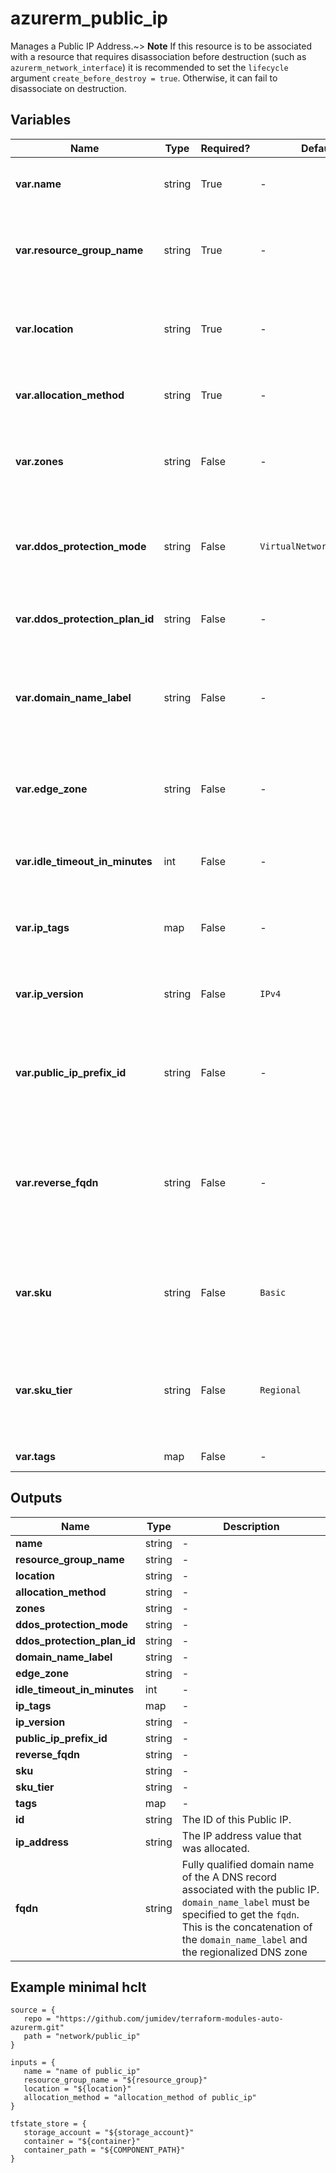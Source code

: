 # azurerm_public_ip

Manages a Public IP Address.~> **Note** If this resource is to be associated with a resource that requires disassociation before destruction (such as `azurerm_network_interface`) it is recommended to set the `lifecycle` argument `create_before_destroy = true`. Otherwise, it can fail to disassociate on destruction.

## Variables

| Name | Type | Required? |  Default  |  possible values |  Description |
| ---- | ---- | --------- |  ----------- | ----------- | ----------- |
| **var.name** | string | True | -  |  -  |  Specifies the name of the Public IP. Changing this forces a new Public IP to be created. | 
| **var.resource_group_name** | string | True | -  |  -  |  The name of the Resource Group where this Public IP should exist. Changing this forces a new Public IP to be created. | 
| **var.location** | string | True | -  |  -  |  Specifies the supported Azure location where the Public IP should exist. Changing this forces a new resource to be created. | 
| **var.allocation_method** | string | True | -  |  `Static`, `Dynamic`  |  Defines the allocation method for this IP address. Possible values are `Static` or `Dynamic`. | 
| **var.zones** | string | False | -  |  -  |  A collection containing the availability zone to allocate the Public IP in. Changing this forces a new resource to be created. | 
| **var.ddos_protection_mode** | string | False | `VirtualNetworkInherited`  |  `Disabled`, `Enabled`, `VirtualNetworkInherited`  |  The DDoS protection mode of the public IP. Possible values are `Disabled`, `Enabled`, and `VirtualNetworkInherited`. Defaults to `VirtualNetworkInherited`. | 
| **var.ddos_protection_plan_id** | string | False | -  |  -  |  The ID of DDoS protection plan associated with the public IP. | 
| **var.domain_name_label** | string | False | -  |  -  |  Label for the Domain Name. Will be used to make up the FQDN. If a domain name label is specified, an A DNS record is created for the public IP in the Microsoft Azure DNS system. | 
| **var.edge_zone** | string | False | -  |  -  |  Specifies the Edge Zone within the Azure Region where this Public IP should exist. Changing this forces a new Public IP to be created. | 
| **var.idle_timeout_in_minutes** | int | False | -  |  -  |  Specifies the timeout for the TCP idle connection. The value can be set between 4 and 30 minutes. | 
| **var.ip_tags** | map | False | -  |  -  |  A mapping of IP tags to assign to the public IP. Changing this forces a new resource to be created. | 
| **var.ip_version** | string | False | `IPv4`  |  -  |  The IP Version to use, IPv6 or IPv4. Changing this forces a new resource to be created. Defaults to `IPv4`. | 
| **var.public_ip_prefix_id** | string | False | -  |  -  |  If specified then public IP address allocated will be provided from the public IP prefix resource. Changing this forces a new resource to be created. | 
| **var.reverse_fqdn** | string | False | -  |  -  |  A fully qualified domain name that resolves to this public IP address. If the reverseFqdn is specified, then a PTR DNS record is created pointing from the IP address in the in-addr.arpa domain to the reverse FQDN. | 
| **var.sku** | string | False | `Basic`  |  -  |  The SKU of the Public IP. Accepted values are `Basic` and `Standard`. Defaults to `Basic`. Changing this forces a new resource to be created. | 
| **var.sku_tier** | string | False | `Regional`  |  `Regional`, `Global`  |  The SKU Tier that should be used for the Public IP. Possible values are `Regional` and `Global`. Defaults to `Regional`. Changing this forces a new resource to be created. | 
| **var.tags** | map | False | -  |  -  |  A mapping of tags to assign to the resource. | 



## Outputs

| Name | Type | Description |
| ---- | ---- | --------- | 
| **name** | string  | - | 
| **resource_group_name** | string  | - | 
| **location** | string  | - | 
| **allocation_method** | string  | - | 
| **zones** | string  | - | 
| **ddos_protection_mode** | string  | - | 
| **ddos_protection_plan_id** | string  | - | 
| **domain_name_label** | string  | - | 
| **edge_zone** | string  | - | 
| **idle_timeout_in_minutes** | int  | - | 
| **ip_tags** | map  | - | 
| **ip_version** | string  | - | 
| **public_ip_prefix_id** | string  | - | 
| **reverse_fqdn** | string  | - | 
| **sku** | string  | - | 
| **sku_tier** | string  | - | 
| **tags** | map  | - | 
| **id** | string  | The ID of this Public IP. | 
| **ip_address** | string  | The IP address value that was allocated. | 
| **fqdn** | string  | Fully qualified domain name of the A DNS record associated with the public IP. `domain_name_label` must be specified to get the `fqdn`. This is the concatenation of the `domain_name_label` and the regionalized DNS zone | 

## Example minimal hclt

```hcl
source = {
   repo = "https://github.com/jumidev/terraform-modules-auto-azurerm.git" 
   path = "network/public_ip" 
}

inputs = {
   name = "name of public_ip" 
   resource_group_name = "${resource_group}" 
   location = "${location}" 
   allocation_method = "allocation_method of public_ip" 
}

tfstate_store = {
   storage_account = "${storage_account}" 
   container = "${container}" 
   container_path = "${COMPONENT_PATH}" 
}


```